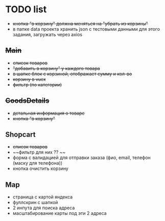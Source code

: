 # TODO list

- ~~кнопка "в корзину" должна меняться на "убрать из корзины"~~
- в папке data проекта хранить json с тестовыми данными для этого задания, загружать через axios

## ~~Main~~

- ~~список товаров~~
- ~~"добавить в корзину" у каждого товара~~
- ~~в шапке блок с корзиной, отображает сумму и кол-во~~
- ~~корзину в vuex~~
- ~~фильтр (по категории)~~

## ~~GoodsDetails~~

- ~~детальная информация о товаре~~
- ~~кнопка "в корзину"~~

## Shopcart

- ~~список товаров~~
- ~~фильтр для них ?? ~~
- форма с валидацией для отправки заказа (фио, email, телефон (маску для телефона))
- кнопка очистить корзину

## Map

- страница с картой яндекса
- фуллскрин с шапкой
- 2 инпута для поиска адреса
- масштабирование карты под эти 2 адреса

